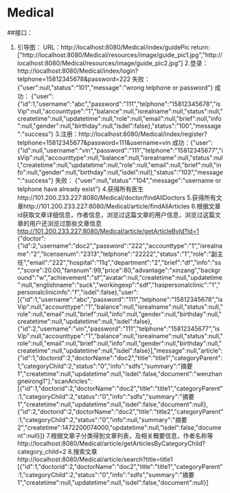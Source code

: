 Medical
======

##接口：
1. 引导图：
	URL：http://localhost:8080/Medical/index/guidePic 
	return:["http://localhost:8080/Medical/resources/image/guide_pic1.jpg","http://localhost:8080/Medical/resources/image/guide_pic2.jpg"]
2.登录：http://localhost:8080/Medical/index/login?telphone=15812345678&password=222
失败：
{"user":null,"status":"101","message":"wrong telphone or password"}	
成功：
{"user":{"id":1,"username":"abc","password":"111","telphone":"15812345678","isVip":null,"accounttype":"1","balance":null,"isrealname":null,"status":null,"createtime":null,"updatetime":null,"role":null,"email":null,"brief":null,"info":null,"gender":null,"birthday":null,"isdel":false},"status":"100","message":"success"}
3.注册：http://localhost:8080/Medical/index/register?telphone=15812345677&password=111&username=vin
成功：{"user":{"id":null,"username":"vin","password":"111","telphone":"15812345677","isVip":null,"accounttype":null,"balance":null,"isrealname":null,"status":null,"createtime":null,"updatetime":null,"role":null,"email":null,"brief":null,"info":null,"gender":null,"birthday":null,"isdel":null},"status":"103","message":"success"}
失败：
{"user":null,"status":"104","message":"username or telphone have already exist"}
4.获得所有医生http://101.200.233.227:8080/Medical/doctor/findAllDoctors
5.获得所有文章http://101.200.233.227:8080/Medical/article/findAllArticles
6.根据文章id获取文章详细信息，作者信息，浏览过这篇文章的用户信息，浏览过这篇文章的用户还浏览过那些文章信息
http://101.200.233.227:8080/Medical/article/getArticleById?id=1
{"doctor":{"id":2,"username":"doc2","password":"222","accounttype":"1","isrealname":"2","licensenum":"2313","telphone":"22222","status":"1","role":"副主任","email":"222","hospital":"11q","department":"2","brief":"df","info":"ss","score":20.00,"fansnum":99,"price":80,"advantage":"xinzang","background":"w","achievement":"sf","avatar":null,"createtime":null,"updatetime":null,"englishname":"suck","workingexp":"sdf","haspersonalclinic":"1","personalclinicinfo":"f","isdel":false},"user":[{"id":1,"username":"abc","password":"111","telphone":"15812345678","isVip":null,"accounttype":"1","balance":null,"isrealname":null,"status":null,"role":null,"email":null,"brief":null,"info":null,"gender":null,"birthday":null,"createtime":null,"updatetime":null,"isdel":false},{"id":2,"username":"vin","password":"111","telphone":"15812345677","isVip":null,"accounttype":"1","balance":null,"isrealname":null,"status":null,"role":null,"email":null,"brief":null,"info":null,"gender":null,"birthday":null,"createtime":null,"updatetime":null,"isdel":false}],"message":null,"article":{"id":1,"doctorid":2,"doctorName":"doc2","title":"title1","categoryParent":1,"categoryChild":2,"status":"0","info":"sdfs","summary":"摘要1","createtime":null,"updatetime":null,"isdel":false,"document":"wenzhangneirong1"},"scanAricles":[{"id":1,"doctorid":2,"doctorName":"doc2","title":"title1","categoryParent":1,"categoryChild":2,"status":"0","info":"sdfs","summary":"摘要1","createtime":null,"updatetime":null,"isdel":false,"document":null},{"id":2,"doctorid":2,"doctorName":"doc2","title":"title2","categoryParent":1,"categoryChild":2,"status":"0","info":null,"summary":"摘要2","createtime":1472200074000,"updatetime":null,"isdel":false,"document":null}]}
7.根据文章子分类得到文章列表，及相关概要信息，作者名称等
http://localhost:8080/Medical/article/getArticlesByCategoryChild?category_child=2
8.搜索文章
http://localhost:8080/Medical/article/search?title=title1
[{"id":1,"doctorid":2,"doctorName":"doc2","title":"title1","categoryParent":1,"categoryChild":2,"status":"0","info":"sdfs","summary":"摘要1","createtime":null,"updatetime":null,"isdel":false,"document":null}]



